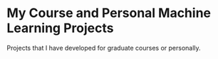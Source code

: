 # My Course and Personal Machine Learning Projects

Projects that I have developed for graduate courses or personally.

